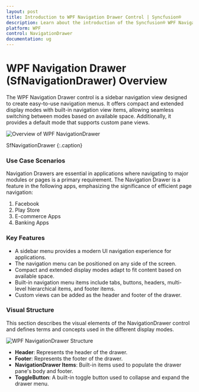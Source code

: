 ```yaml
---
layout: post
title: Introduction to WPF Navigation Drawer Control | Syncfusion®
description: Learn about the introduction of the Syncfusion® WPF Navigation Drawer (SfNavigationDrawer) control, its elements, and more details.
platform: WPF
control: NavigationDrawer
documentation: ug
---
```


# WPF Navigation Drawer (SfNavigationDrawer) Overview

The WPF Navigation Drawer control is a sidebar navigation view designed to create easy-to-use navigation menus. It offers compact and extended display modes with built-in navigation view items, allowing seamless switching between modes based on available space. Additionally, it provides a default mode that supports custom pane views.

![Overview of WPF NavigationDrawer](overview_images/wpf-navigation-drawer-overview.png) 
                                              
SfNavigationDrawer
{:.caption}

### Use Case Scenarios

Navigation Drawers are essential in applications where navigating to major modules or pages is a primary requirement. The Navigation Drawer is a feature in the following apps, emphasizing the significance of efficient page navigation:

1. Facebook
2. Play Store
3. E-commerce Apps
4. Banking Apps

### Key Features

* A sidebar menu provides a modern UI navigation experience for applications.
* The navigation menu can be positioned on any side of the screen.
* Compact and extended display modes adapt to fit content based on available space.
* Built-in navigation menu items include tabs, buttons, headers, multi-level hierarchical items, and footer items.
* Custom views can be added as the header and footer of the drawer.


### Visual Structure

This section describes the visual elements of the NavigationDrawer control and defines terms and concepts used in the different display modes.

![WPF NavigationDrawer Structure](overview_images/wpf-navigation-drawer-structure.png)

* **Header**: Represents the header of the drawer.
* **Footer**: Represents the footer of the drawer.
* **NavigationDrawer Items**: Built-in items used to populate the drawer pane's body and footer.
* **ToggleButton**: A built-in toggle button used to collapse and expand the drawer menu.
